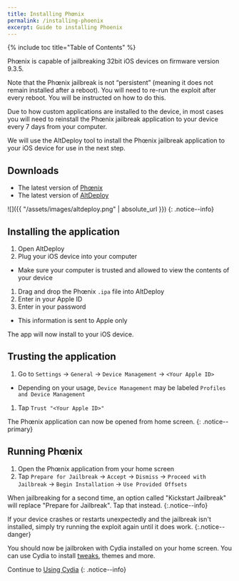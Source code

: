 ```yaml
---
title: Installing Phœnix
permalink: /installing-phoenix
excerpt: Guide to installing Phoenix
---
```


{% include toc title="Table of Contents" %}

Phœnix is capable of jailbreaking 32bit iOS devices on firmware version 9.3.5.

Note that the Phœnix jailbreak is not “persistent” (meaning it does not remain installed after a reboot). You will need to re-run the exploit after every reboot. You will be instructed on how to do this.

Due to how custom applications are installed to the device, in most cases you will need to reinstall the Phœnix jailbreak application to your device every 7 days from your computer.

We will use the AltDeploy tool to install the Phœnix jailbreak application to your iOS device for use in the next step.

## Downloads

- The latest version of [Phœnix](https://phoenixpwn.com/)
- The latest version of [AltDeploy](https://github.com/pixelomer/AltDeploy/releases)

![]({{ "/assets/images/altdeploy.png" | absolute_url }})
{: .notice--info}

## Installing the application

1. Open AltDeploy
1. Plug your iOS device into your computer
  - Make sure your computer is trusted and allowed to view the contents of your device
1. Drag and drop the Phœnix `.ipa` file into AltDeploy
1. Enter in your Apple ID
1. Enter in your password
  - This information is sent to Apple only

The app will now install to your iOS device.

## Trusting the application

1. Go to `Settings` -> `General` -> `Device Management` -> `<Your Apple ID>`
  - Depending on your usage, `Device Management` may be labeled `Profiles and Device Management`
1. Tap `Trust "<Your Apple ID>"`

The Phœnix application can now be opened from home screen.
{: .notice--primary}

## Running Phœnix

1. Open the Phœnix application from your home screen
1. Tap `Prepare for Jailbreak` -> `Accept` -> `Dismiss` -> `Proceed with Jailbreak` -> `Begin Installation` -> `Use Provided Offsets`

When jailbreaking for a second time, an option called "Kickstart Jailbreak" will replace "Prepare for Jailbreak". Tap that instead.
{:.notice--info}

If your device crashes or restarts unexpectedly and the jailbreak isn't installed, simply try running the exploit again until it does work.
{:.notice--danger}

You should now be jailbroken with Cydia installed on your home screen. You can use Cydia to install [tweaks](faq#tweaks), themes and more.

Continue to [Using Cydia](using-cydia)
{: .notice--info}
